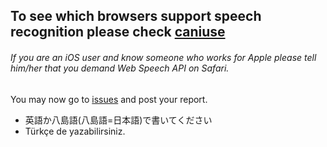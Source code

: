 ## To see which browsers support speech recognition please check [caniuse](https://caniuse.com/?search=Speech%20Recognition%20API)
###### If you are an iOS user and know someone who works for Apple please tell him/her that you demand Web Speech API on Safari.

You may now go to [issues](https://github.com/speakworldlanguages/Here-you-can-report-issues-about-the-app/issues) and post your report.
* 英語か八島語(八島語=日本語)で書いてください
* Türkçe de yazabilirsiniz.
